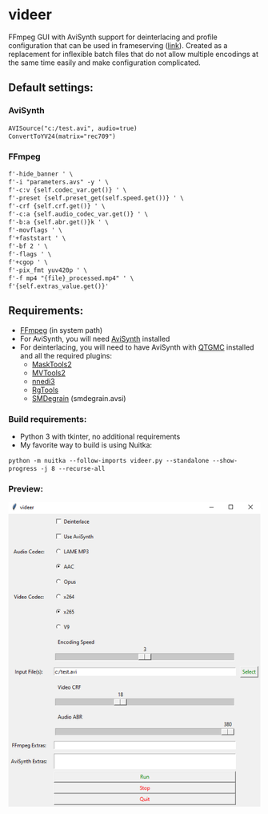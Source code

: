 # videer
FFmpeg GUI with AviSynth support for deinterlacing and profile configuration that can be used in frameserving ([link](https://github.com/satishsampath/frame-server)). Created as a replacement for inflexible batch files that do not allow multiple encodings at the same time easily and make configuration complicated.

## Default settings:

### AviSynth
```
AVISource("c:/test.avi", audio=true)
ConvertToYV24(matrix="rec709")
```

### FFmpeg
```
f'-hide_banner ' \
f'-i "parameters.avs" -y ' \
f'-c:v {self.codec_var.get()} ' \
f'-preset {self.preset_get(self.speed.get())} ' \
f'-crf {self.crf.get()} ' \
f'-c:a {self.audio_codec_var.get()} ' \
f'-b:a {self.abr.get()}k ' \
f'-movflags ' \
f'+faststart ' \
f'-bf 2 ' \
f'-flags ' \
f'+cgop ' \
f'-pix_fmt yuv420p ' \
f'-f mp4 "{file}_processed.mp4" ' \
f'{self.extras_value.get()}'
```

## Requirements:
- [FFmpeg](https://ffmpeg.org/) (in system path)
- For AviSynth, you will need [AviSynth](http://avisynth.nl/index.php/Main_Page) installed
- For deinterlacing, you will need to have AviSynth with [QTGMC](http://forum.doom9.org/attachment.php?attachmentid=16264&d=1521180781) installed and all the required plugins:
    - [MaskTools2](https://github.com/pinterf/masktools/releases/download/2.2.18/masktools2-v2.2.18.7z)
    - [MVTools2](https://github.com/pinterf/mvtools/releases/download/2.7.41/mvtools-2.7.41-with-depans.7z)
    - [nnedi3](https://github.com/jpsdr/NNEDI3/releases/download/0.9.4.53/NNEDI3_v0_9_4_53.7z)
    - [RgTools](https://github.com/pinterf/RgTools/releases/download/0.98/RgTools-0.98.7z)
    - [SMDegrain](https://pastebin.com/u1xsPLwK) (smdegrain.avsi)

### Build requirements:
- Python 3 with tkinter, no additional requirements
- My favorite way to build is using Nuitka:
```
python -m nuitka --follow-imports videer.py --standalone --show-progress -j 8 --recurse-all
```

### Preview:    
![thumb](thumb.png)
